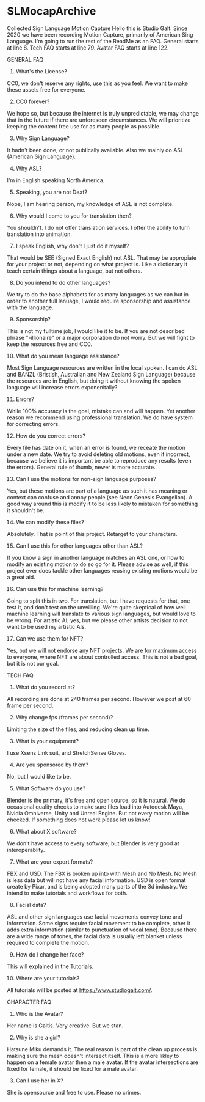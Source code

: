 # SLMocapArchive
Collected Sign Language Motion Capture
Hello this is Studio Galt. Since 2020 we have been recording Motion Capture, primarily of American Sing Language. I'm going to run the rest of the ReadMe as an FAQ.
General starts at line 8.
Tech FAQ starts at line 79.
Avatar FAQ starts at line 122.

GENERAL FAQ

1) What's the License?

CC0, we don't reserve any rights, use this as you feel. We want to make these assets free for everyone.

2) CC0 forever?

We hope so, but because the internet is truly unpredictable, we may change that in the future if there are unforeseen circumstances. We will prioritize keeping the content free use for as many people as possible.

3) Why Sign Language?

It hadn't been done, or not publically available. Also we mainly do ASL (American Sign Language).

4) Why ASL?

I'm in English speaking North America.

5) Speaking, you are not Deaf?

Nope, I am hearing person, my knowledge of ASL is not complete.

6) Why would I come to you for translation then?

You shouldn't. I do not offer translation services. I offer the ability to turn translation into animation.

7) I speak English, why don't I just do it myself?

That would be SEE (Signed Exact English) not ASL. That may be appropiate for your project or not, depending on what project is. Like a dictionary it teach certain things about a language, but not others.

8) Do you intend to do other languages?

We try to do the base alphabets for as many languages as we can but in order to another full lanuage, I would require sponsorship and assistance with the language.

9) Sponsorship?

This is not my fulltime job, I would like it to be. If you are not described phrase "-illionaire" or a major corporation do not worry. But we will fight to keep the resources free and CC0.

10) What do you mean language assistance?

Most Sign Language resources are written in the local spoken. I can do ASL and BANZL (Bristish, Australian and New Zealand Sign Language) because the resources are in English, but doing it without knowing the spoken language will increase errors exponenitally?

11) Errors?

While 100% accuracy is the goal, mistake can and will happen. Yet another reason we recommend using professional translation. We do have system for correcting errors.

12) How do you correct errors?

Every file has date on it, when an error is found, we receate the motion under a new date. We try to avoid deleting old motions, even if incorrect, because we believe it is important be able to reproduce any results (even the errors). General rule of thumb, newer is more accurate. 

13) Can I use the motions for non-sign language purposes?

Yes, but these motions are part of a language as such it has meaning or context can confuse and annoy people (see Neon Genesis Evangelion). A good way around this is modify it to be less likely to mistaken for something it shouldn't be.

14) We can modify these files?

Absolutely. That is point of this project. Retarget to your characters.

15) Can I use this for other languages other than ASL?

If you know a sign in another language matches an ASL one, or how to modify an existing motion to do so go for it. Please advise as well, if this project ever does tackle other languages reusing existing motions would be a great aid.

16) Can use this for machine learning?

Going to split this in two. For translation, but I have requests for that, one test it, and don't test on the unwilling. We're quite skeptical of how well machine learning will translate to various sign languages, but would love to be wrong. 
For artistic AI, yes, but we please other artists decision to not want to be used my artistic AIs.

17) Can we use them for NFT?

Yes, but we will not endorse any NFT projects. We are for maximum access to everyone, where NFT are about controlled access. This is not a bad goal, but it is not our goal.

TECH FAQ

1) What do you record at?

All recording are done at 240 frames per second. However we post at 60 frame per second.

2) Why change fps (frames per second)?

Limiting the size of the files, and reducing clean up time.

3) What is your equipment?

I use Xsens Link suit, and StretchSense Gloves.

4) Are you sponsored by them?

No, but I would like to be.

5) What Software do you use?

Blender is the primary, it's free and open source, so it is natural. We do occasional quality checks to make sure files load into Autodesk Maya, Nvidia Omniverse, Unity and Unreal Engine. But not every motion will be checked. If something does not work please let us know!

6) What about X software?

We don't have access to every software, but Blender is very good at interoperablity.

7) What are your export formats?

FBX and USD. The FBX is broken up into with Mesh and No Mesh. No Mesh is less data but will not have any facial information.
USD is open format create by Pixar, and is being adopted many parts of the 3d industry. We intend to make tutorials and workflows for both.

8) Facial data?

ASL and other sign languages use facial movements convey tone and information. Some signs require facial movement to be complete, other it adds extra information (similar to punctuation of vocal tone). Because there are a wide range of tones, the facial data is usually left blanket unless required to complete the motion. 

9) How do I change her face?

This will explained in the Tutorials. 

10) Where are your tutorials?

All tutorials will be posted at https://www.studiogalt.com/. 

CHARACTER FAQ

1) Who is the Avatar?

Her name is Galtis. Very creative. But we stan.

2) Why is she a girl?

Hatsune Miku demands it. The real reason is part of the clean up process is making sure the mesh doesn't intersect itself. This is a more likley to happen on a female avatar then a male avatar. If the avatar intersections are fixed for female, it should be fixed for a male avatar.

3) Can I use her in X?

She is opensource and free to use. Please no crimes.


